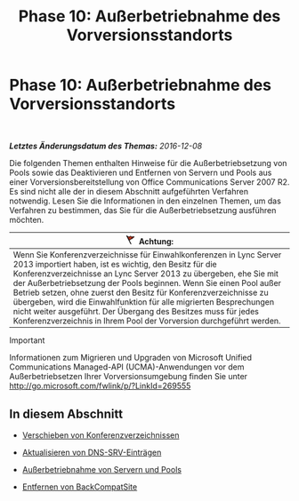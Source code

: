 ﻿---
title: 'Phase 10: Außerbetriebnahme des Vorversionsstandorts'
TOCTitle: 'Phase 10: Außerbetriebnahme des Vorversionsstandorts'
ms:assetid: d591a310-3b5c-4092-b19e-0349616e40df
ms:mtpsurl: https://technet.microsoft.com/de-de/library/JJ205300(v=OCS.15)
ms:contentKeyID: 49295535
ms.date: 12/10/2016
mtps_version: v=OCS.15
ms.translationtype: HT
---

# Phase 10: Außerbetriebnahme des Vorversionsstandorts

 

_**Letztes Änderungsdatum des Themas:** 2016-12-08_

Die folgenden Themen enthalten Hinweise für die Außerbetriebsetzung von Pools sowie das Deaktivieren und Entfernen von Servern und Pools aus einer Vorversionsbereitstellung von Office Communications Server 2007 R2. Es sind nicht alle der in diesem Abschnitt aufgeführten Verfahren notwendig. Lesen Sie die Informationen in den einzelnen Themen, um das Verfahren zu bestimmen, das Sie für die Außerbetriebsetzung ausführen möchten.

<table>
<thead>
<tr class="header">
<th><img src="images/JJ205186.Caution(OCS.15).gif" title="Caution" alt="Caution" />Achtung:</th>
</tr>
</thead>
<tbody>
<tr class="odd">
<td>Wenn Sie Konferenzverzeichnisse für Einwahlkonferenzen in Lync Server 2013 importiert haben, ist es wichtig, den Besitz für die Konferenzverzeichnisse an Lync Server 2013 zu übergeben, ehe Sie mit der Außerbetriebsetzung der Pools beginnen. Wenn Sie einen Pool außer Betrieb setzen, ohne zuerst den Besitz für Konferenzverzeichnisse zu übergeben, wird die Einwahlfunktion für alle migrierten Besprechungen nicht weiter ausgeführt. Der Übergang des Besitzes muss für jedes Konferenzverzeichnis in Ihrem Pool der Vorversion durchgeführt werden.</td>
</tr>
</tbody>
</table>



> [!IMPORTANT]
> Informationen zum Migrieren und Upgraden von Microsoft Unified Communications Managed-API (UCMA)-Anwendungen vor dem Außerbetriebsetzen Ihrer Vorversionsumgebung finden Sie unter <A href="http://go.microsoft.com/fwlink/p/?linkid=269555">http://go.microsoft.com/fwlink/p/?LinkId=269555</A>



## In diesem Abschnitt

  - [Verschieben von Konferenzverzeichnissen](move-conference-directories.md)

  - [Aktualisieren von DNS-SRV-Einträgen](update-dns-srv-records_1.md)

  - [Außerbetriebnahme von Servern und Pools](decommissioning-servers-and-pools.md)

  - [Entfernen von BackCompatSite](remove-backcompatsite.md)

